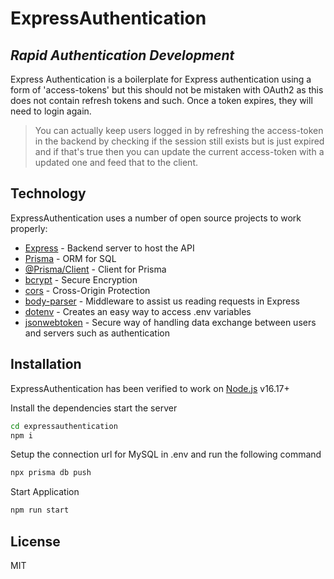 # ExpressAuthentication

## _Rapid Authentication Development_

Express Authentication is a boilerplate for Express authentication using a form of 'access-tokens' but this should not be mistaken with OAuth2 as this does not contain refresh tokens and such. Once a token expires, they will need to login again.

> You can actually keep users logged in by refreshing the access-token in the backend by checking if the session still exists but is just expired and if that's true then you can update the current access-token with a updated one and feed that to the client.

## Technology

ExpressAuthentication uses a number of open source projects to work properly:

- [Express] - Backend server to host the API
- [Prisma] - ORM for SQL
- [@Prisma/Client] - Client for Prisma
- [bcrypt] - Secure Encryption
- [cors] - Cross-Origin Protection
- [body-parser] - Middleware to assist us reading requests in Express
- [dotenv] - Creates an easy way to access .env variables
- [jsonwebtoken] - Secure way of handling data exchange between users and servers such as authentication

## Installation

ExpressAuthentication has been verified to work on [Node.js](https://nodejs.org/) v16.17+

Install the dependencies start the server

```sh
cd expressauthentication
npm i
```

Setup the connection url for MySQL in .env and run the following command

```sh
npx prisma db push
```

Start Application

```sh
npm run start
```

## License

MIT

[express]: https://www.npmjs.com/package/express
[prisma]: https://www.npmjs.com/package/prisma
[@prisma/client]: https://www.npmjs.com/package/@prisma/client
[bcrypt]: https://www.npmjs.com/package/bcrypt
[cors]: https://www.npmjs.com/package/cors
[body-parser]: https://www.npmjs.com/package/body-parser
[dotenv]: https://www.npmjs.com/package/dotenv
[jsonwebtoken]: https://www.npmjs.com/package/jsonwebtoken
